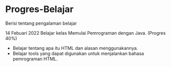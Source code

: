 # Progres-Belajar
Berisi tentang pengalaman belajar

14 Febuari 2022
Belajar kelas Memulai Pemrograman dengan Java. (Progres 40%)

* Belajar tentang apa itu HTML dan alasan menggunakannya.
* Belajar tools yang dapat digunakan untuk menjalankan bahasa pemrograman HTML.
